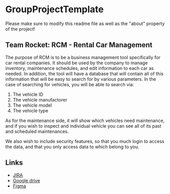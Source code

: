 # GroupProjectTemplate

Please make sure to modify this readme file as well as the "about" property of the project!

## Team Rocket: RCM - Rental Car Management

The purpose of RCM is to be a business management tool specifically for car rental companies.
It should be used by the company to manage inventory, maintenance schedules, and edit information
to each car as needed. In addition, the tool will have a database that will contain all of this
information that will be easy to search for by various parameters.
In the case of searching for vehicles, you will be able to search via:

1. The vehicle ID
2. The vehicle manufactorer
3. The vehicle model
4. The vehicle type

As for the maintenance side, it will show which vehicles need maintenance, and if you wish to inspect
and individual vehicle you can see all of its past and scheduled maintenances.

We also wish to include security features, so that you much login to access the data, and that you only
access data to which belong to you.

## Links

* [JIRA](https://aeh.atlassian.net/jira/software/projects/KAN/boards/1)
* [Google drive](https://drive.google.com/drive/u/0/folders/1Mx231NNCxOlgj50SCO9v4FwHHe73eDxR)
* [Figma](https://www.figma.com/file/7Kn5zEgFuIhzLyTLVHKGPS/cs673-Group-Project?type=design&node-id=0-1&mode=design)
